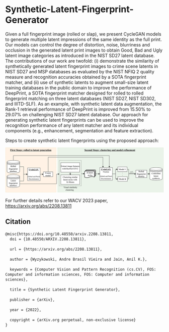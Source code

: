 # Synthetic-Latent-Fingerprint-Generator

Given a full fingerprint image (rolled or slap), we present CycleGAN models to generate multiple latent impressions of the same identity as the full print. Our models can control the degree of distortion, noise, blurriness and occlusion in the generated latent print images to obtain Good, Bad and Ugly latent image categories as introduced in the NIST SD27 latent database. The contributions of our work are twofold: (i) demonstrate the similarity of synthetically generated latent fingerprint images to crime scene latents in NIST SD27 and MSP databases as evaluated by the NIST NFIQ 2 quality measure and recognition accuracies obtained by a SOTA fingerprint matcher, and (ii) use of synthetic latents to augment small-size latent training databases in the public domain to improve the performance of DeepPrint, a SOTA fingerprint matcher designed for rolled to rolled fingerprint matching on three latent databases (NIST SD27, NIST SD302, and IIITD-SLF). As an example, with synthetic latent data augmentation, the Rank-1 retrieval performance of DeepPrint is improved from 15.50\% to 29.07\% on challenging NIST SD27 latent database. Our approach for generating synthetic latent fingerprints can be used to improve the recognition performance of any latent matcher and its individual components (e.g., enhancement, segmentation and feature extraction).

Steps to create synthetic latent fingerprints using the proposed approach:

<img src="diagram.png" alt="architecture" width="800"/>

For further details refer to our WACV 2023 paper, https://arxiv.org/abs/2208.13811


## Citation

```
@misc{https://doi.org/10.48550/arxiv.2208.13811,
  doi = {10.48550/ARXIV.2208.13811},
  
  url = {https://arxiv.org/abs/2208.13811},
  
  author = {Wyzykowski, Andre Brasil Vieira and Jain, Anil K.},
  
  keywords = {Computer Vision and Pattern Recognition (cs.CV), FOS: Computer and information sciences, FOS: Computer and information sciences},
  
  title = {Synthetic Latent Fingerprint Generator},
  
  publisher = {arXiv},
  
  year = {2022},
  
  copyright = {arXiv.org perpetual, non-exclusive license}
}
```
